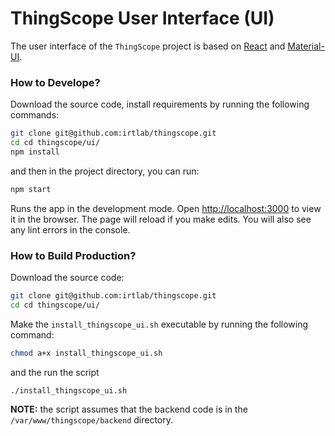 # ThingScope User Interface (UI)

The user interface of the `ThingScope` project is based on [React](https://reactjs.org/) and [Material-UI](https://material-ui.com/).

### How to Develope?

Download the source code, install requirements by running the following commands:
```bash
git clone git@github.com:irtlab/thingscope.git
cd cd thingscope/ui/
npm install
```

and then in the project directory, you can run:
```bash
npm start
```

Runs the app in the development mode. Open [http://localhost:3000](http://localhost:3000) to view it in the browser. The page will reload if you make edits.
You will also see any lint errors in the console.


### How to Build Production?

Download the source code:
```bash
git clone git@github.com:irtlab/thingscope.git
cd cd thingscope/ui/
```

Make the `install_thingscope_ui.sh` executable by running the following command:
```bash
chmod a+x install_thingscope_ui.sh 
```

and the run the script
```
./install_thingscope_ui.sh 
```
**NOTE:** the script assumes that the backend code is in the `/var/www/thingscope/backend` directory.
